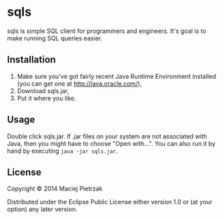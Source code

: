 # sqls

sqls is simple SQL client for programmers and engineers.
It's goal is to make running SQL queries easier.

## Installation

1. Make sure you've got fairly recent Java Runtime Environment installed (you can get one at http://java.oracle.com/),
2. Download sqls.jar,
3. Put it where you like.

## Usage

Double click sqls.jar.
If .jar files on your system are not associated with Java, then you might have to choose "Open with...".
You can also run it by hand by executing `java -jar sqls.jar`.

## License

Copyright © 2014 Maciej Pietrzak

Distributed under the Eclipse Public License either version 1.0 or (at
your option) any later version.
